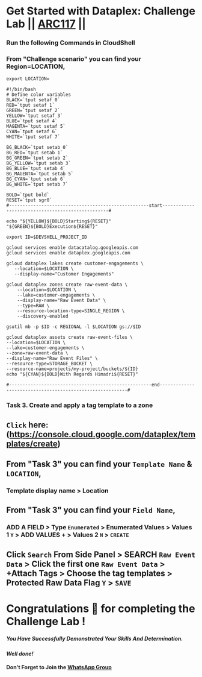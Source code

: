  # Get Started with Dataplex: Challenge Lab || [ARC117](https://www.cloudskillsboost.google/course_templates/726/labs/461571) ||

 
### Run the following Commands in CloudShell
### From "Challenge scenario" you can find your Region=LOCATION,

```
export LOCATION=
```
```
#!/bin/bash
# Define color variables
BLACK=`tput setaf 0`
RED=`tput setaf 1`
GREEN=`tput setaf 2`
YELLOW=`tput setaf 3`
BLUE=`tput setaf 4`
MAGENTA=`tput setaf 5`
CYAN=`tput setaf 6`
WHITE=`tput setaf 7`

BG_BLACK=`tput setab 0`
BG_RED=`tput setab 1`
BG_GREEN=`tput setab 2`
BG_YELLOW=`tput setab 3`
BG_BLUE=`tput setab 4`
BG_MAGENTA=`tput setab 5`
BG_CYAN=`tput setab 6`
BG_WHITE=`tput setab 7`

BOLD=`tput bold`
RESET=`tput sgr0`
#----------------------------------------------------start--------------------------------------------------#

echo "${YELLOW}${BOLD}Starting${RESET}" "${GREEN}${BOLD}Execution${RESET}"

export ID=$DEVSHELL_PROJECT_ID

gcloud services enable datacatalog.googleapis.com
gcloud services enable dataplex.googleapis.com

gcloud dataplex lakes create customer-engagements \
   --location=$LOCATION \
   --display-name="Customer Engagements"

gcloud dataplex zones create raw-event-data \
    --location=$LOCATION \
    --lake=customer-engagements \
    --display-name="Raw Event Data" \
    --type=RAW \
    --resource-location-type=SINGLE_REGION \
    --discovery-enabled

gsutil mb -p $ID -c REGIONAL -l $LOCATION gs://$ID

gcloud dataplex assets create raw-event-files \
--location=$LOCATION \
--lake=customer-engagements \
--zone=raw-event-data \
--display-name="Raw Event Files" \
--resource-type=STORAGE_BUCKET \
--resource-name=projects/my-project/buckets/${ID}
echo "${CYAN}${BOLD}With Regards Himadri${RESET}"

#-----------------------------------------------------end----------------------------------------------------------#
```

### Task 3. Create and apply a tag template to a zone
## ```Click``` here: (https://console.cloud.google.com/dataplex/templates/create)

## From "Task 3" you can find your ```Template Name``` & ```LOCATION```,
### Template display name > Location

## From "Task 3" you can find your ```Field Name```,
### ADD A FIELD > Type ```Enumerated``` > Enumerated Values > Values 1 ```Y``` > ADD VALUES + > Values 2 ```N``` > ```CREATE```

## Click ```Search``` From Side Panel > SEARCH ```Raw Event Data``` > Click the first one ```Raw Event Data``` > +Attach Tags > Choose the tag templates > Protected Raw Data Flag ```Y``` > ```SAVE```


# Congratulations 🎉 for completing the Challenge Lab !

##### *You Have Successfully Demonstrated Your Skills And Determination.*

#### *Well done!*

#### Don't Forget to Join the [WhatsApp Group](https://chat.whatsapp.com/Cxmw4DvCwEHCqU8qzTpv6r) 
